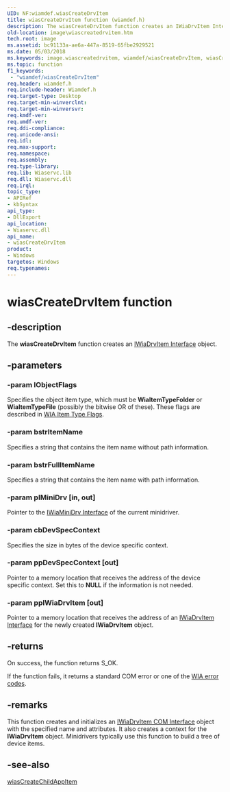 ```yaml
---
UID: NF:wiamdef.wiasCreateDrvItem
title: wiasCreateDrvItem function (wiamdef.h)
description: The wiasCreateDrvItem function creates an IWiaDrvItem Interface object.
old-location: image\wiascreatedrvitem.htm
tech.root: image
ms.assetid: bc91133a-ae6a-447a-8519-65fbe2929521
ms.date: 05/03/2018
ms.keywords: image.wiascreatedrvitem, wiamdef/wiasCreateDrvItem, wiasCreateDrvItem, wiasCreateDrvItem function [Imaging Devices], wiasFncs_9bede31d-0ac0-4cc7-bdd5-7734e5f82dfc.xml
ms.topic: function
f1_keywords:
 - "wiamdef/wiasCreateDrvItem"
req.header: wiamdef.h
req.include-header: Wiamdef.h
req.target-type: Desktop
req.target-min-winverclnt:
req.target-min-winversvr: 
req.kmdf-ver: 
req.umdf-ver: 
req.ddi-compliance: 
req.unicode-ansi: 
req.idl: 
req.max-support: 
req.namespace: 
req.assembly: 
req.type-library: 
req.lib: Wiaservc.lib
req.dll: Wiaservc.dll
req.irql: 
topic_type:
- APIRef
- kbSyntax
api_type:
- DllExport
api_location:
- Wiaservc.dll
api_name:
- wiasCreateDrvItem
product:
- Windows
targetos: Windows
req.typenames: 
---
```


# wiasCreateDrvItem function

## -description

The **wiasCreateDrvItem** function creates an [IWiaDrvItem Interface](https://docs.microsoft.com/windows-hardware/drivers/ddi/content/wiamindr_lh/nn-wiamindr_lh-iwiadrvitem) object.

## -parameters

### -param lObjectFlags

Specifies the object item type, which must be **WiaItemTypeFolder** or **WiaItemTypeFile** (possibly the bitwise OR of these). These flags are described in [WIA Item Type Flags](https://docs.microsoft.com/windows/win32/wia/-wia-wia-item-type-flags).

### -param bstrItemName

Specifies a string that contains the item name without path information.

### -param bstrFullItemName

Specifies a string that contains the item name with path information.

### -param pIMiniDrv [in, out]

Pointer to the [IWiaMiniDrv Interface](https://docs.microsoft.com/windows-hardware/drivers/ddi/content/wiamindr_lh/nn-wiamindr_lh-iwiaminidrv) of the current minidriver.

### -param cbDevSpecContext

Specifies the size in bytes of the device specific context.

### -param ppDevSpecContext [out]

Pointer to a memory location that receives the address of the device specific context. Set this to **NULL** if the information is not needed.

### -param ppIWiaDrvItem [out]

Pointer to a memory location that receives the address of an [IWiaDrvItem Interface](https://docs.microsoft.com/windows-hardware/drivers/ddi/content/wiamindr_lh/nn-wiamindr_lh-iwiadrvitem) for the newly created **IWiaDrvItem** object.

## -returns

On success, the function returns S_OK.

If the function fails, it returns a standard COM error or one of the [WIA error codes](https://docs.microsoft.com/windows/win32/wia/-wia-error-codes).

## -remarks

This function creates and initializes an [IWiaDrvItem COM Interface](https://docs.microsoft.com/windows-hardware/drivers/image/iwiadrvitem-com-interface) object with the specified name and attributes. It also creates a context for the **IWiaDrvItem** object. Minidrivers typically use this function to build a tree of device items.

## -see-also

[wiasCreateChildAppItem](https://docs.microsoft.com/windows-hardware/drivers/ddi/content/wiamdef/nf-wiamdef-wiascreatechildappitem)
